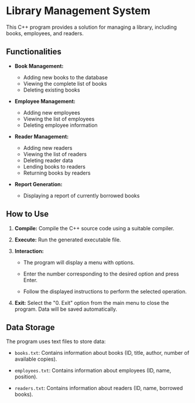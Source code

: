 # Library Management System

This C++ program provides a solution for managing a library, including books, employees, and readers.

## Functionalities

* **Book Management:**
  * Adding new books to the database
  * Viewing the complete list of books
  * Deleting existing books

* **Employee Management:**
  * Adding new employees
  * Viewing the list of employees
  * Deleting employee information

* **Reader Management:**
  * Adding new readers
  * Viewing the list of readers
  * Deleting reader data
  * Lending books to readers
  * Returning books by readers

* **Report Generation:**
  * Displaying a report of currently borrowed books


## How to Use

1. **Compile:** Compile the C++ source code using a suitable compiler.

2. **Execute:** Run the generated executable file.

3. **Interaction:**

   * The program will display a menu with options.

   * Enter the number corresponding to the desired option and press Enter.

   * Follow the displayed instructions to perform the selected operation.

4. **Exit:** Select the "0. Exit" option from the main menu to close the program. Data will be saved automatically.

## Data Storage

The program uses text files to store data:

* `books.txt`: Contains information about books (ID, title, author, number of available copies).

* `employees.txt`: Contains information about employees (ID, name, position).

* `readers.txt`: Contains information about readers (ID, name, borrowed books).
